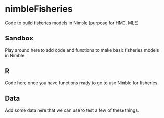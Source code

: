 # nimbleFisheries
Code to build fisheries models in Nimble (purpose for HMC, MLE)


## Sandbox
Play around here to add code and functions to make basic fisheries models in Nimble

## R
Code here once you have functions ready to go to use Nimble for fisheries.

## Data
Add some data here that we can use to test a few of these things.
